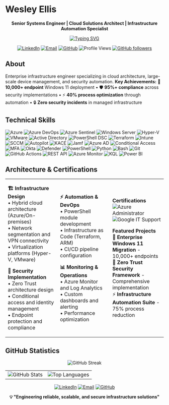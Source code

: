 # Wesley Ellis
<div align="center">

**Senior Systems Engineer | Cloud Solutions Architect | Infrastructure Automation Specialist**

[![Typing SVG](https://readme-typing-svg.herokuapp.com?font=JetBrains+Mono&size=14&pause=1000&color=FF6BCB&center=true&vCenter=true&width=500&lines=Enterprise+Infrastructure+Engineer;Azure+Cloud+Solutions+Architect;PowerShell+Automation+Developer)](https://git.io/typing-svg)

[![LinkedIn](https://img.shields.io/badge/LinkedIn-0A66C2?style=flat&logo=linkedin&logoColor=white)](https://www.linkedin.com/in/wesellis) [![Email](https://img.shields.io/badge/Email-FF6BCB?style=flat&logo=gmail&logoColor=white)](mailto:wesley.ellis@example.com) [![GitHub](https://img.shields.io/badge/GitHub-181717?style=flat&logo=github&logoColor=white)](https://github.com/wesellis) ![Profile Views](https://komarev.com/ghpvc/?username=wesellis&color=FF6BCB&style=flat) [![GitHub followers](https://img.shields.io/github/followers/wesellis?style=flat&color=FF6BCB)](https://github.com/wesellis?tab=followers)

</div>

## About
Enterprise infrastructure engineer specializing in cloud architecture, large-scale device management, and security automation. **Key Achievements:** 🚀 **10,000+ endpoint** Windows 11 deployment • 🛡️ **95%+ compliance** across security implementations • ⚡ **40% process optimization** through automation • 🔒 **Zero security incidents** in managed infrastructure

## Technical Skills

![Azure](https://img.shields.io/badge/Microsoft_Azure-0078D4?style=flat&logo=microsoft-azure&logoColor=white) ![Azure DevOps](https://img.shields.io/badge/Azure_DevOps-0078D7?style=flat&logo=azure-devops&logoColor=white) ![Azure Sentinel](https://img.shields.io/badge/Azure_Sentinel-0078D4?style=flat&logo=microsoft-azure&logoColor=white) ![Windows Server](https://img.shields.io/badge/Windows_Server-0078D6?style=flat&logo=windows&logoColor=white) ![Hyper-V](https://img.shields.io/badge/Hyper--V-0078D4?style=flat&logo=windows&logoColor=white) ![VMware](https://img.shields.io/badge/VMware-607078?style=flat&logo=vmware&logoColor=white) ![Active Directory](https://img.shields.io/badge/Active_Directory-0078D4?style=flat&logo=windows&logoColor=white) ![PowerShell DSC](https://img.shields.io/badge/PowerShell_DSC-5391FE?style=flat&logo=powershell&logoColor=white) ![Terraform](https://img.shields.io/badge/Terraform-623CE4?style=flat&logo=terraform&logoColor=white) ![Intune](https://img.shields.io/badge/Microsoft_Intune-0078D4?style=flat&logo=microsoft&logoColor=white) ![SCCM](https://img.shields.io/badge/SCCM-0078D4?style=flat&logo=microsoft&logoColor=white) ![Autopilot](https://img.shields.io/badge/Windows_Autopilot-0078D4?style=flat&logo=windows&logoColor=white) ![KACE](https://img.shields.io/badge/Dell_KACE-007DB8?style=flat&logo=dell&logoColor=white) ![Jamf](https://img.shields.io/badge/Jamf_Pro-00ADDC?style=flat&logo=jamf&logoColor=white) ![Azure AD](https://img.shields.io/badge/Azure_AD-0078D4?style=flat&logo=microsoft-azure&logoColor=white) ![Conditional Access](https://img.shields.io/badge/Conditional_Access-FF6BCB?style=flat&logo=auth0&logoColor=white) ![MFA](https://img.shields.io/badge/Multi--Factor_Auth-28A745?style=flat&logo=auth0&logoColor=white) ![Okta](https://img.shields.io/badge/Okta-007DC1?style=flat&logo=okta&logoColor=white) ![Defender](https://img.shields.io/badge/Microsoft_Defender-00BCF2?style=flat&logo=windows-defender&logoColor=white) ![PowerShell](https://img.shields.io/badge/PowerShell-5391FE?style=flat&logo=powershell&logoColor=white) ![Python](https://img.shields.io/badge/Python-3776AB?style=flat&logo=python&logoColor=white) ![Bash](https://img.shields.io/badge/Bash-4EAA25?style=flat&logo=gnu-bash&logoColor=white) ![Git](https://img.shields.io/badge/Git-F05032?style=flat&logo=git&logoColor=white) ![GitHub Actions](https://img.shields.io/badge/GitHub_Actions-2088FF?style=flat&logo=github-actions&logoColor=white) ![REST API](https://img.shields.io/badge/REST_API-FF6BCB?style=flat&logo=fastapi&logoColor=white) ![Azure Monitor](https://img.shields.io/badge/Azure_Monitor-0078D4?style=flat&logo=microsoft-azure&logoColor=white) ![KQL](https://img.shields.io/badge/KQL-FF6BCB?style=flat&logo=microsoftacademic&logoColor=white) ![Power BI](https://img.shields.io/badge/Power_BI-F2C811?style=flat&logo=powerbi&logoColor=black)

## Architecture & Certifications
<table><tr><td width="33%">

**🏗️ Infrastructure Design**  
• Hybrid cloud architecture (Azure/On-premises)  
• Network segmentation and VPN connectivity  
• Virtualization platforms (Hyper-V, VMware)  

**🔐 Security Implementation**  
• Zero Trust architecture design  
• Conditional access and identity management  
• Endpoint protection and compliance  

</td><td width="33%">

**⚡ Automation & DevOps**  
• PowerShell module development  
• Infrastructure as Code (Terraform, ARM)  
• CI/CD pipeline configuration  

**📊 Monitoring & Operations**  
• Azure Monitor and Log Analytics  
• Custom dashboards and alerting  
• Performance optimization  

</td><td width="34%">

**Certifications**  
![Azure Administrator](https://img.shields.io/badge/Microsoft_Azure-Administrator_Associate-0078D4?style=flat&logo=microsoft-azure&logoColor=white)  
![Google IT Support](https://img.shields.io/badge/Google-IT_Support_Professional-4285F4?style=flat&logo=google&logoColor=white)

**Featured Projects**  
🏢 **Enterprise Windows 11 Migration** - 10,000+ endpoints  
🔐 **Zero Trust Security Framework** - Comprehensive implementation  
⚡ **Infrastructure Automation Suite** - 75% process reduction  

</td></tr></table>

## GitHub Statistics
<div align="center">

![GitHub Streak](https://streak-stats.demolab.com?user=wesellis&theme=radical&hide_border=true)

<table><tr><td><img src="https://github-readme-stats.vercel.app/api?username=wesellis&theme=radical&show_icons=true&hide_border=true&count_private=true" alt="GitHub Stats" /></td><td><img src="https://github-readme-stats.vercel.app/api/top-langs/?username=wesellis&theme=radical&show_icons=true&hide_border=true&layout=compact" alt="Top Languages" /></td></tr></table>

[![LinkedIn](https://img.shields.io/badge/LinkedIn-Professional_Profile-0A66C2?style=flat&logo=linkedin&logoColor=white)](https://www.linkedin.com/in/wesellis) [![Email](https://img.shields.io/badge/Email-Professional_Contact-FF6BCB?style=flat&logo=gmail&logoColor=white)](mailto:wesley.ellis@example.com) [![GitHub](https://img.shields.io/badge/GitHub-Repository_Portfolio-181717?style=flat&logo=github&logoColor=white)](https://github.com/wesellis)

**💡 "Engineering reliable, scalable, and secure infrastructure solutions"**

</div>

